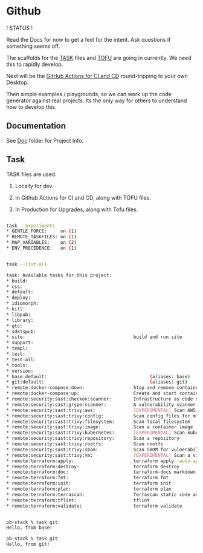 # Github

! STATUS !

Read the Docs for now to get a feel for the intent. Ask questions if something seems off.

The scaffolds for the [TASK](../mod/task/README.md) files and [TOFU](../mod/tofu/README.md) are going in currently. We need this to rapidly develop. 

Next will be the [GitHub Actions for CI and CD](../.github/workflows/README.md) round-tripping to your own Desktop.

Then simple examples / playgrounds, so we can work up the code generator against real projects. Its the only way for others to understand how to develop this.

## Documentation

See [Doc](../doc/README.md) folder for Project Info.


## Task

TASK files are used:

1. Locally for dev.

2. In Github Actions for CI and CD, along with TOFU files.

3. In Production for Upgrades, along with Tofu files.


```sh

task --experiments
* GENTLE_FORCE:     on (1)
* REMOTE_TASKFILES: on (1)
* MAP_VARIABLES:    on (2)
* ENV_PRECEDENCE:   on (1)


task --list-all

task: Available tasks for this project:
* build:                                       
* css:                                         
* default:                                     
* deploy:                                      
* idiomorph:                                   
* kill:                                        
* libpub:                                      
* library:                                     
* qtc:                                         
* sdktspub:                                    
* site:                                        build and run site
* support:                                     
* templ:                                       
* test:                                        
* test-all:                                    
* tools:                                       
* version:                                     
* base:default:                                      (aliases: base)
* git:default:                                       (aliases: git)
* remote:docker-compose:down:                  Stop and remove containers, networks
* remote:docker-compose:up:                    Create and start containers
* remote:security:sast:checkov:scanner:        Infrastructure as code static analysis
* remote:security:sast:grype:scanner:          A vulnerability scanner for container images, filesystems, and SBOMs
* remote:security:sast:trivy:aws:              [EXPERIMENTAL] Scan AWS account
* remote:security:sast:trivy:config:           Scan config files for misconfigurations
* remote:security:sast:trivy:filesystem:       Scan local filesystem
* remote:security:sast:trivy:image:            Scan a container image
* remote:security:sast:trivy:kubernetes:       [EXPERIMENTAL] Scan kubernetes cluster
* remote:security:sast:trivy:repository:       Scan a repository
* remote:security:sast:trivy:rootfs:           Scan rootfs
* remote:security:sast:trivy:sbom:             Scan SBOM for vulnerabilities and licenses
* remote:security:sast:trivy:vm:               [EXPERIMENTAL] Scan a virtual machine image
* remote:terraform:apply:                      terraform apply -auto-approve
* remote:terraform:destroy:                    terraform destroy
* remote:terraform:doc:                        terraform-docs markdown table
* remote:terraform:fmt:                        terraform fmt
* remote:terraform:init:                       terraform init
* remote:terraform:plan:                       terraform plan
* remote:terraform:terrascan:                  Terrascan static code analyzer
* remote:terraform:tflint:                     tflint
* remote:terraform:validate:                   terraform validate


pb-stack % task git
Hello, from base!

pb-stack % task git
Hello, from git!


```
